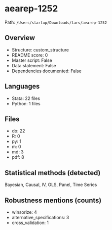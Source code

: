 # aearep-1252

Path: `/Users/startup/Downloads/lars/aearep-1252`

## Overview
- Structure: custom_structure
- README score: 0
- Master script: False
- Data statement: False
- Dependencies documented: False

## Languages
- Stata: 22 files
- Python: 1 files

## Files
- do: 22
- R: 0
- py: 1
- m: 0
- md: 3
- pdf: 8

## Statistical methods (detected)
Bayesian, Causal, IV, OLS, Panel, Time Series

## Robustness mentions (counts)
- winsorize: 4
- alternative_specifications: 3
- cross_validation: 1